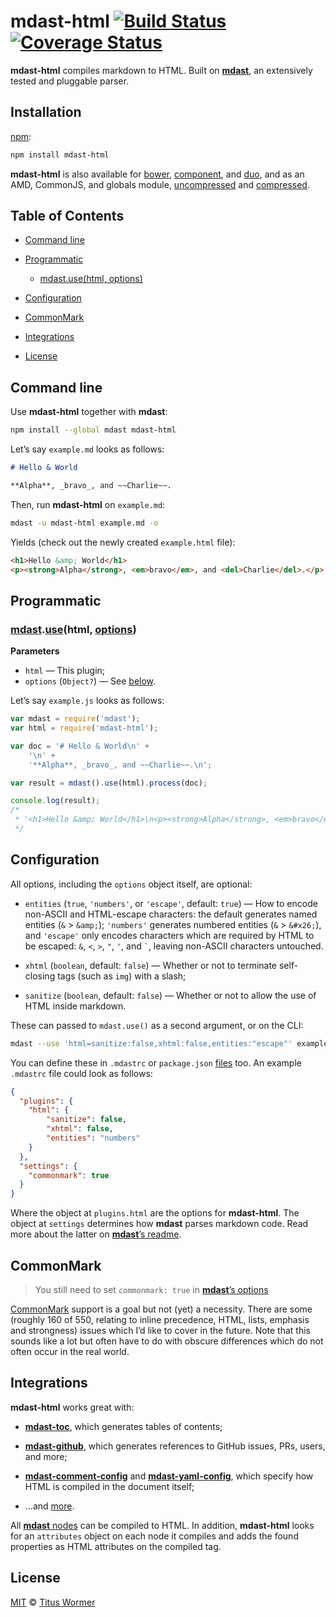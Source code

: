 # mdast-html [![Build Status](https://img.shields.io/travis/wooorm/mdast-html.svg?style=flat)](https://travis-ci.org/wooorm/mdast-html) [![Coverage Status](https://img.shields.io/coveralls/wooorm/mdast-html.svg?style=flat)](https://coveralls.io/r/wooorm/mdast-html?branch=master)

**mdast-html** compiles markdown to HTML.  Built on [**mdast**](https://github.com/wooorm/mdast),
an extensively tested and pluggable parser.

## Installation

[npm](https://docs.npmjs.com/cli/install):

```bash
npm install mdast-html
```

**mdast-html** is also available for [bower](http://bower.io/#install-packages),
[component](https://github.com/componentjs/component), and
[duo](http://duojs.org/#getting-started), and as an AMD, CommonJS, and globals
module, [uncompressed](mdast-html.js) and [compressed](mdast-html.min.js).

## Table of Contents

*   [Command line](#command-line)

*   [Programmatic](#programmatic)

    *   [mdast.use(html, options)](#mdastusehtml-options)

*   [Configuration](#configuration)

*   [CommonMark](#commonmark)

*   [Integrations](#integrations)

*   [License](#license)

## Command line

Use **mdast-html** together with **mdast**:

```bash
npm install --global mdast mdast-html
```

Let’s say `example.md` looks as follows:

```md
# Hello & World

**Alpha**, _bravo_, and ~~Charlie~~.
```

Then, run **mdast-html** on `example.md`:

```bash
mdast -u mdast-html example.md -o
```

Yields (check out the newly created `example.html` file):

```html
<h1>Hello &amp; World</h1>
<p><strong>Alpha</strong>, <em>bravo</em>, and <del>Charlie</del>.</p>
```

## Programmatic

### [mdast](https://github.com/wooorm/mdast#api).[use](https://github.com/wooorm/mdast#mdastuseplugin-options)(html, [options](#configuration))

**Parameters**

*   `html` — This plugin;
*   `options` (`Object?`) — See [below](#configuration).

Let’s say `example.js` looks as follows:

```js
var mdast = require('mdast');
var html = require('mdast-html');

var doc = '# Hello & World\n' +
    '\n' +
    '**Alpha**, _bravo_, and ~~Charlie~~.\n';

var result = mdast().use(html).process(doc);

console.log(result);
/*
 * '<h1>Hello &amp; World</h1>\n<p><strong>Alpha</strong>, <em>bravo</em>, and <del>Charlie</del>.</p>'
 */
```

## Configuration

All options, including the `options` object itself, are optional:

*   `entities` (`true`, `'numbers'`, or `'escape'`, default: `true`)
    — How to encode non-ASCII and HTML-escape characters: the default
    generates named entities (`&` > `&amp;`); `'numbers'` generates
    numbered entities (`&` > `&#x26;`), and `'escape'` only encodes
    characters which are required by HTML to be escaped: `&`, `<`, `>`,
    `"`, `'`, and `` ` ``, leaving non-ASCII characters untouched.

*   `xhtml` (`boolean`, default: `false`)
    — Whether or not to terminate self-closing tags (such as `img`) with a
    slash;

*   `sanitize` (`boolean`, default: `false`)
    — Whether or not to allow the use of HTML inside markdown.

These can passed to `mdast.use()` as a second argument, or on the CLI:

```bash
mdast --use 'html=sanitize:false,xhtml:false,entities:"escape"' example.md
```

You can define these in `.mdastrc` or `package.json` [files](https://github.com/wooorm/mdast/blob/master/doc/mdastrc.5.md)
too. An example `.mdastrc` file could look as follows:

```json
{
  "plugins": {
    "html": {
        "sanitize": false,
        "xhtml": false,
        "entities": "numbers"
    }
  },
  "settings": {
    "commonmark": true
  }
}
```

Where the object at `plugins.html` are the options for **mdast-html**.
The object at `settings` determines how **mdast** parses markdown code.
Read more about the latter on [**mdast**’s readme](https://github.com/wooorm/mdast#mdastprocessvalue-options-done).

## CommonMark

> You still need to set `commonmark: true` in
> [**mdast**’s options](https://github.com/wooorm/mdast#mdastprocessvalue-options-done)

[CommonMark](http://commonmark.org) support is a goal but not (yet) a
necessity. There are some (roughly 160 of 550, relating to inline
precedence, HTML, lists, emphasis and strongness) issues which I’d like
to cover in the future. Note that this sounds like a lot but often
have to do with obscure differences which do not often occur in the
real world.

## Integrations

**mdast-html** works great with:

*   [**mdast-toc**](https://github.com/wooorm/mdast-toc), which generates
    tables of contents;

*   [**mdast-github**](https://github.com/wooorm/mdast-github), which generates
    references to GitHub issues, PRs, users, and more;

*   [**mdast-comment-config**](https://github.com/wooorm/mdast-comment-config)
    and [**mdast-yaml-config**](https://github.com/wooorm/mdast-yaml-config),
    which specify how HTML is compiled in the document itself;

*   ...and [more](https://github.com/wooorm/mdast/blob/master/doc/plugins.md#list-of-plugins).

All [**mdast** nodes](https://github.com/wooorm/mdast/blob/master/doc/nodes.md)
can be compiled to HTML.  In addition, **mdast-html** looks for an
`attributes` object on each node it compiles and adds the found properties
as HTML attributes on the compiled tag.

## License

[MIT](LICENSE) © [Titus Wormer](http://wooorm.com)
